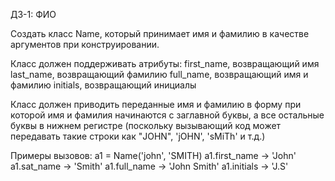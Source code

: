 ДЗ-1: ФИО

Создать класс Name, который принимает имя и фамилию в качестве аргументов при конструировании.

Класс должен поддерживать атрибуты:
first_name, возвращающий имя
last_name, возвращающий фамилию
full_name, возвращающий имя и фамилию
initials, возвращающий инициалы

Класс должен приводить переданные имя и фамилию в форму при которой имя и фамилия начинаются с заглавной буквы, а все остальные буквы в нижнем регистре (поскольку вызывающий код может передавать такие строки как "JOHN", 'jOHN', 'sMiTh' и т.д.)

Примеры вызовов:
a1 = Name('john', 'SMITH)
a1.first_name -> 'John'
a1.sat_name -> 'Smith'
a1.full_name -> 'John Smith'
a1.initials -> 'J.S'
